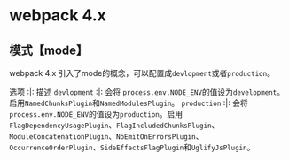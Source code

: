 # webpack 4.x

## 模式【mode】

webpack 4.x 引入了mode的概念，可以配置成`devlopment`或者`production`。

选项 :|: 描述
`devlopment` :|: 会将 `process.env.NODE_ENV`的值设为`development`。启用`NamedChunksPlugin`和`NamedModulesPlugin`。
`production` :|: 会将`process.env.NODE_ENV`的值设为`production`。启用`FlagDependencyUsagePlugin`、`FlagIncludedChunksPlugin`、`ModuleConcatenationPlugin`、`NoEmitOnErrorsPlugin`、`OccurrenceOrderPlugin`、`SideEffectsFlagPlugin`和`UglifyJsPlugin`。

